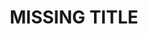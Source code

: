 ---
schema: mmt
title: MISSING TITLE
organisation: TA_90_CAN85_D
notes:
resources: 
  - name: TA_90_CAN85_D
    URL: 
    format: .tif
    bounds: 143.80000000, 148.50000000, -43.74250000, -39.30000000
    spatial_res: 8 arcsec (~240m)
licence: https://creativecommons.org/licenses/by/4.0/
category:
  -
publication: 
maintainer: Chris Ware
maintainer_email: Chris.Ware@csiro.au
last_modified: 2017-10-24
internal_id: 92ea09a0cbaa43da18c3fd95c4eb23c0
---